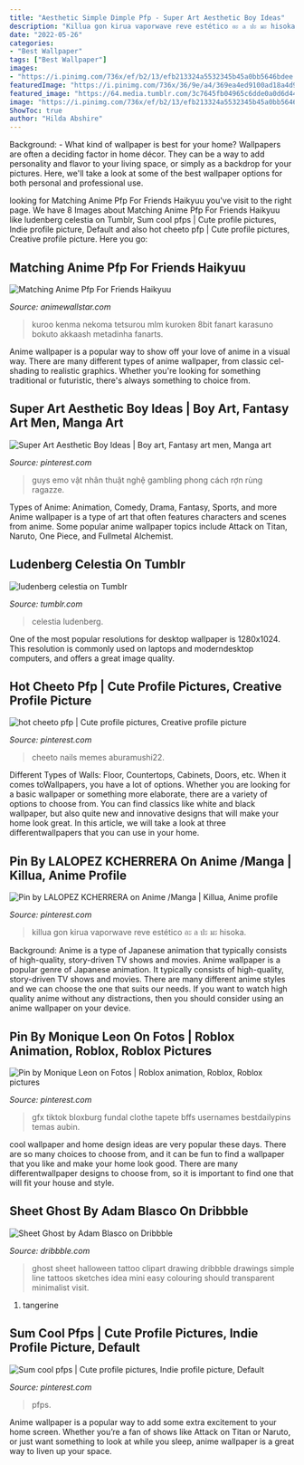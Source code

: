 ```yaml
---
title: "Aesthetic Simple Dimple Pfp - Super Art Aesthetic Boy Ideas"
description: "Killua gon kirua vaporwave reve estético อะ ล ปะ มะ hisoka"
date: "2022-05-26"
categories:
- "Best Wallpaper"
tags: ["Best Wallpaper"]
images:
- "https://i.pinimg.com/736x/ef/b2/13/efb213324a5532345b45a0bb5646bdee.jpg"
featuredImage: "https://i.pinimg.com/736x/36/9e/a4/369ea4ed9100ad18a4d90d6719a08a68.jpg"
featured_image: "https://64.media.tumblr.com/3c7645fb04965c6dde0a0d6d446191e5/tumblr_ps38o45NLM1wv6gbi_1280.jpg"
image: "https://i.pinimg.com/736x/ef/b2/13/efb213324a5532345b45a0bb5646bdee.jpg"
ShowToc: true
author: "Hilda Abshire"
---
```



Background: - What kind of wallpaper is best for your home?
Wallpapers are often a deciding factor in home décor. They can be a way to add personality and flavor to your living space, or simply as a backdrop for your pictures. Here, we'll take a look at some of the best wallpaper options for both personal and professional use.

	

		
looking for Matching Anime Pfp For Friends Haikyuu you've visit to the right page. We have 8 Images about Matching Anime Pfp For Friends Haikyuu like ludenberg celestia on Tumblr, Sum cool pfps | Cute profile pictures, Indie profile picture, Default and also hot cheeto pfp | Cute profile pictures, Creative profile picture. Here you go:
		
    
## Matching Anime Pfp For Friends Haikyuu

<img loading=lazy src="https://i.pinimg.com/736x/cf/4a/41/cf4a411a3ec3a9c856369a5d609c0c53.jpg" onerror="this.onerror=null;this.src='https://tse1.mm.bing.net/th?id=OIP.ji6srA4nTljbyEMDT1OwWgHaHa&amp;pid=15.1';" alt="Matching Anime Pfp For Friends Haikyuu">

_Source: animewallstar.com_

>kuroo kenma nekoma tetsurou mlm kuroken 8bit fanart karasuno bokuto akkaash metadinha fanarts. 

	

Anime wallpaper is a popular way to show off your love of anime in a visual way. There are many different types of anime wallpaper, from classic cel-shading to realistic graphics. Whether you're looking for something traditional or futuristic, there's always something to choice from.

    
## Super Art Aesthetic Boy Ideas | Boy Art, Fantasy Art Men, Manga Art

<img loading=lazy src="https://i.pinimg.com/originals/c4/c9/0c/c4c90cfd5ba741561a2b3e70a64fbbcb.jpg" onerror="this.onerror=null;this.src='https://tse4.mm.bing.net/th?id=OIP.N1ROFpE-yuOmrsSNyrnuJwAAAA&amp;pid=15.1';" alt="Super Art Aesthetic Boy Ideas | Boy art, Fantasy art men, Manga art">

_Source: pinterest.com_

>guys emo vật nhân thuật nghệ gambling phong cách rợn rùng ragazze. 

	

Types of Anime: Animation, Comedy, Drama, Fantasy, Sports, and more
Anime wallpaper is a type of art that often features characters and scenes from anime. Some popular anime wallpaper topics include Attack on Titan, Naruto, One Piece, and Fullmetal Alchemist.

    
## Ludenberg Celestia On Tumblr

<img loading=lazy src="https://64.media.tumblr.com/3c7645fb04965c6dde0a0d6d446191e5/tumblr_ps38o45NLM1wv6gbi_1280.jpg" onerror="this.onerror=null;this.src='https://tse3.mm.bing.net/th?id=OIP.q_zSEhIWbDlosBRdBKoALgHaHa&amp;pid=15.1';" alt="ludenberg celestia on Tumblr">

_Source: tumblr.com_

>celestia ludenberg. 

	

One of the most popular resolutions for desktop wallpaper is 1280x1024. This resolution is commonly used on laptops and moderndesktop computers, and offers a great image quality.

    
## Hot Cheeto Pfp | Cute Profile Pictures, Creative Profile Picture

<img loading=lazy src="https://i.pinimg.com/736x/c8/15/d9/c815d9a7ca9ee0b3502f4f4e3328a4f9.jpg" onerror="this.onerror=null;this.src='https://tse4.mm.bing.net/th?id=OIP.Ud3afkhHmsWMVO_H6XiC0gHaGj&amp;pid=15.1';" alt="hot cheeto pfp | Cute profile pictures, Creative profile picture">

_Source: pinterest.com_

>cheeto nails memes aburamushi22. 

	

Different Types of Walls: Floor, Countertops, Cabinets, Doors, etc.
When it comes toWallpapers, you have a lot of options. Whether you are looking for a basic wallpaper or something more elaborate, there are a variety of options to choose from. You can find classics like white and black wallpaper, but also quite new and innovative designs that will make your home look great. In this article, we will take a look at three differentwallpapers that you can use in your home.

    
## Pin By LALOPEZ KCHERRERA On Anime /Manga | Killua, Anime Profile

<img loading=lazy src="https://i.pinimg.com/736x/cd/26/f2/cd26f2f72fb784a39b1de018b84a3468.jpg" onerror="this.onerror=null;this.src='https://tse4.mm.bing.net/th?id=OIP.Nb2oWglwuqQLE2a0hhep3AHaFF&amp;pid=15.1';" alt="Pin by LALOPEZ KCHERRERA on Anime /Manga | Killua, Anime profile">

_Source: pinterest.com_

>killua gon kirua vaporwave reve estético อะ ล ปะ มะ hisoka. 

	

Background: Anime is a type of Japanese animation that typically consists of high-quality, story-driven TV shows and movies.
Anime wallpaper is a popular genre of Japanese animation. It typically consists of high-quality, story-driven TV shows and movies. There are many different anime styles and we can choose the one that suits our needs. If you want to watch high quality anime without any distractions, then you should consider using an anime wallpaper on your device.

    
## Pin By Monique Leon On Fotos | Roblox Animation, Roblox, Roblox Pictures

<img loading=lazy src="https://i.pinimg.com/736x/ef/b2/13/efb213324a5532345b45a0bb5646bdee.jpg" onerror="this.onerror=null;this.src='https://tse2.mm.bing.net/th?id=OIP.qonbkx1CcAu4Wdr95gpjiAHaHa&amp;pid=15.1';" alt="Pin by Monique Leon on Fotos | Roblox animation, Roblox, Roblox pictures">

_Source: pinterest.com_

>gfx tiktok bloxburg fundal clothe tapete bffs usernames bestdailypins temas aubin. 

	

cool wallpaper and home design ideas are very popular these days. There are so many choices to choose from, and it can be fun to find a wallpaper that you like and make your home look good. There are many differentwallpaper designs to choose from, so it is important to find one that will fit your house and style.

    
## Sheet Ghost By Adam Blasco On Dribbble

<img loading=lazy src="https://cdn.dribbble.com/users/433398/screenshots/1737412/ghost.png" onerror="this.onerror=null;this.src='https://tse1.mm.bing.net/th?id=OIP.7J-J8HqQlAhgDIXmrz5OoQHaFj&amp;pid=15.1';" alt="Sheet Ghost by Adam Blasco on Dribbble">

_Source: dribbble.com_

>ghost sheet halloween tattoo clipart drawing dribbble drawings simple line tattoos sketches idea mini easy colouring should transparent minimalist visit. 

	

1. tangerine 

    
## Sum Cool Pfps | Cute Profile Pictures, Indie Profile Picture, Default

<img loading=lazy src="https://i.pinimg.com/736x/36/9e/a4/369ea4ed9100ad18a4d90d6719a08a68.jpg" onerror="this.onerror=null;this.src='https://tse3.mm.bing.net/th?id=OIP.4sInMDYuZXJZKaQ3kexofwHaJD&amp;pid=15.1';" alt="Sum cool pfps | Cute profile pictures, Indie profile picture, Default">

_Source: pinterest.com_

>pfps. 

	

Anime wallpaper is a popular way to add some extra excitement to your home screen. Whether you’re a fan of shows like Attack on Titan or Naruto, or just want something to look at while you sleep, anime wallpaper is a great way to liven up your space.

